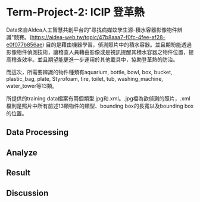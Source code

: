 # Term-Project-2: ICIP 登革熱
Data來自Aldea人工智慧共創平台的"尋找病媒蚊孳生源-積水容器影像物件辨識"競賽。(https://aidea-web.tw/topic/47b8aaa7-f0fc-4fee-af28-e0f077b856ae) 目的是藉由機器學習，偵測照片中的積水容器。並且期盼能透過影像物件偵測技術，讓稽查人員藉由影像或是視訊提醒其積水容器之物件位置，提高稽查效率。並且期望能更進一步運用於其他載具中，協助登革熱的防治。

而這次，所需要辨識的物件種類有aquarium, bottle, bowl, box, bucket, plastic_bag, plate, Styrofoam, tire, toilet, tub, washing_machine, water_tower等13類。

所提供的training data檔案有兩個類型.jpg和.xml。.jpg檔為欲偵測的照片，.xml檔則是照片中所有前述13類物件的類型、bounding box的長寬以及bounding box的位置。



## Data Processing
## Analyze
## Result
## Discussion
